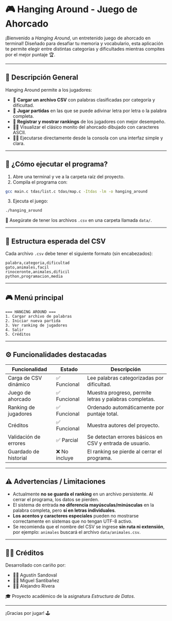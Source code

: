 # 🎮 Hanging Around - Juego de Ahorcado

¡Bienvenido a *Hanging Around*, un entretenido juego de ahorcado en terminal! Diseñado para desafiar tu memoria y vocabulario, esta aplicación te permite elegir entre distintas categorías y dificultades mientras compites por el mejor puntaje 🏆.

---

## 📌 Descripción General

Hanging Around permite a los jugadores:
- 📂 **Cargar un archivo CSV** con palabras clasificadas por categoría y dificultad.
- 🧠 **Jugar partidas** en las que se puede adivinar letra por letra o la palabra completa.
- 🥇 **Registrar y mostrar rankings** de los jugadores con mejor desempeño.
- 😵‍💫 Visualizar el clásico monito del ahorcado dibujado con caracteres ASCII.
- 🧑‍💻 Ejecutarse directamente desde la consola con una interfaz simple y clara.

---

## 🚀 ¿Cómo ejecutar el programa?

1. Abre una terminal y ve a la carpeta raíz del proyecto.
2. Compila el programa con:

```bash
gcc main.c tdas/list.c tdas/map.c -Itdas -lm -o hanging_around
```

3. Ejecuta el juego:

```bash
./hanging_around
```

📝 Asegúrate de tener los archivos `.csv` en una carpeta llamada `data/`.

---

## 📁 Estructura esperada del CSV

Cada archivo `.csv` debe tener el siguiente formato (sin encabezados):

```
palabra,categoria,dificultad
gato,animales,facil
rinoceronte,animales,dificil
python,programacion,media
```

---

## 🎮 Menú principal

```
=== HANGING AROUND ===
1. Cargar archivo de palabras
2. Iniciar nueva partida
3. Ver ranking de jugadores
4. Salir
5. Créditos
```

---

## ⚙️ Funcionalidades destacadas

| Funcionalidad                  | Estado       | Descripción |
|-------------------------------|--------------|-------------|
| Carga de CSV dinámico         | ✅ Funcional | Lee palabras categorizadas por dificultad. |
| Juego de ahorcado             | ✅ Funcional | Muestra progreso, permite letras y palabras completas. |
| Ranking de jugadores          | ✅ Funcional | Ordenado automáticamente por puntaje total. |
| Créditos                      | ✅ Funcional | Muestra autores del proyecto. |
| Validación de errores         | ✅ Parcial   | Se detectan errores básicos en CSV y entrada de usuario. |
| Guardado de historial         | ❌ No incluye | El ranking se pierde al cerrar el programa. |

---

## ⚠️ Advertencias / Limitaciones

- Actualmente **no se guarda el ranking** en un archivo persistente. Al cerrar el programa, los datos se pierden.
- El sistema de entrada **no diferencia mayúsculas/minúsculas** en la palabra completa, pero **sí en letras individuales**.
- **Los acentos y caracteres especiales** pueden no mostrarse correctamente en sistemas que no tengan UTF-8 activo.
- Se recomienda que el nombre del CSV se ingrese **sin ruta ni extensión**, por ejemplo: `animales` buscará el archivo `data/animales.csv`.

---

## 🧑‍💻 Créditos

Desarrollado con cariño por:

- 👨‍💻 Agustín Sandoval  
- 👨‍💻 Miguel Santibañez
- 👨‍💻 Alejandro Rivera 

🎓 Proyecto académico de la asignatura *Estructura de Datos*.

---

¡Gracias por jugar! 🕹️
